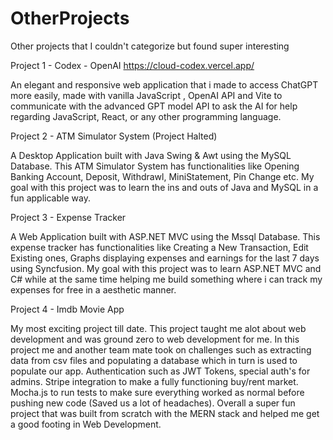 # OtherProjects
Other projects that I couldn't categorize but found super interesting


Project 1 - Codex - OpenAI
https://cloud-codex.vercel.app/

An elegant and responsive web application that i made to access ChatGPT more easily, made with vanilla JavaScript , OpenAI API and Vite to communicate with the advanced GPT model API to ask the AI for help regarding JavaScript, React, or any other programming language.


Project 2 - ATM Simulator System (Project Halted)

A Desktop Application built with Java Swing & Awt using the MySQL Database. This ATM Simulator System has functionalities like Opening Banking Account, Deposit, Withdrawl, MiniStatement, Pin Change etc. My goal with this project was to learn the ins and outs of Java and MySQL in a fun applicable way.

Project 3 - Expense Tracker 

A Web Application built with ASP.NET MVC using the Mssql Database. This expense tracker has functionalities like Creating a New Transaction, Edit Existing ones, Graphs displaying expenses and earnings for the last 7 days using Syncfusion. My goal with this project was to learn ASP.NET MVC and C# while at the same time helping me build something where i can track my expenses for free in a aesthetic manner.  

Project 4  - Imdb Movie App

My most exciting project till date. This project taught me alot about web development and was ground zero to web development for me. In this project me and another team mate took on challenges such as extracting data from csv files and populating a database which in turn is used to populate our app. Authentication such as JWT Tokens, special auth's for admins. Stripe integration to make a fully functioning buy/rent market. Mocha.js to run tests to make sure everything worked as normal before pushing new code (Saved us a lot of headaches). Overall a super fun project that was built from scratch with the MERN stack and helped me get a good footing in Web Development. 
